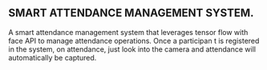 ## SMART ATTENDANCE MANAGEMENT SYSTEM.
A smart attendance management system that leverages tensor flow with face API to manage attendance operations. 
Once a participan t is registered in the system, on attendance, just look into the camera and attendance will automatically be captured.

